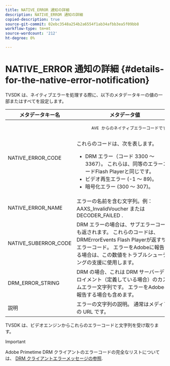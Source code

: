 ```yaml
---
title: NATIVE_ERROR 通知の詳細
description: NATIVE_ERROR 通知の詳細
copied-description: true
source-git-commit: 02ebc3548a254b2a6554f1ab34afbb3ea5f09bb8
workflow-type: tm+mt
source-wordcount: '212'
ht-degree: 0%

---
```


# NATIVE_ERROR 通知の詳細 {#details-for-the-native-error-notification}

TVSDK は、ネイティブエラーを処理する際に、以下のメタデータキーの値の一部またはすべてを設定します。

<table id="table_86A21619515B435DBB65DC4DFBB64B29"> 
 <thead> 
  <tr> 
   <th colname="col1" class="entry"> メタデータキー名 </th> 
   <th colname="col2" class="entry"> メタデータ値 </th> 
  </tr> 
 </thead>
 <tbody> 
  <tr> 
   <td colname="col1"> <span class="codeph"> NATIVE_ERROR_CODE </span> </td> 
   <td colname="col2"> 
    <pre>
      AVE からのネイティブエラーコードです。 
    </pre> これらのコードは、次を表します。 
    <ul id="ul_330C626DE27B45A09E8851CC24768A07"> 
     <li id="li_0845A9BBB55545BDB49BD4F4802C0E54">DRM エラー（コード 3300 ～ 3367）。 これらは、同等のエラーコードFlash Playerと同じです。 </li> 
     <li id="li_98A571480C154CF0AE1DC101FF0834C4">ビデオ再生エラー (-1 ～ 89)。 </li> 
     <li id="li_D7C19955DEF94DA88B822C8C57D6D2F4">暗号化エラー (300 ～ 307)。 </li> 
    </ul> </td> 
  </tr> 
  <tr> 
   <td colname="col1"> <span class="codeph"> NATIVE_ERROR_NAME </span> </td> 
   <td colname="col2"> エラーの名前を含む文字列。例： <span class="codeph"> AAXS_InvalidVoucher </span> または <span class="codeph"> DECODER_FAILED </span>. </td> 
  </tr> 
  <tr> 
   <td colname="col1"> <span class="codeph"> NATIVE_SUBERROR_CODE </span> </td> 
   <td colname="col2"> DRM エラーの場合は、サブエラーコードも返されます。 これらのコードは、 <span class="codeph"> DRMErrorEvents </span> Flash Playerが返すサブエラーコード。 エラーをAdobeに報告する場合は、この数値をトラブルシューティングの支援に使用します。 </td> 
  </tr> 
  <tr> 
   <td colname="col1"> <span class="codeph"> DRM_ERROR_STRING </span> </td> 
   <td colname="col2"> DRM の場合、これは DRM サーバーデプロイメント（定義している場合）のカスタムエラー文字列です。 エラーをAdobeに報告する場合も含めます。 </td> 
  </tr> 
  <tr> 
   <td colname="col1"> <span class="codeph"> 説明 </span> </td> 
   <td colname="col2"> エラーの文字列の説明。 通常はメディアの URL です。 </td> 
  </tr> 
 </tbody> 
</table>

TVSDK は、ビデオエンジンからこれらのエラーコードと文字列を受け取ります。

>[!IMPORTANT]
>
>Adobe Primetime DRM クライアントのエラーコードの完全なリストについては、 [DRM クライアントエラーメッセージの参照](https://helpx.adobe.com/content/dam/help/en/primetime/drm/drm_client_error_message_reference.pdf).
